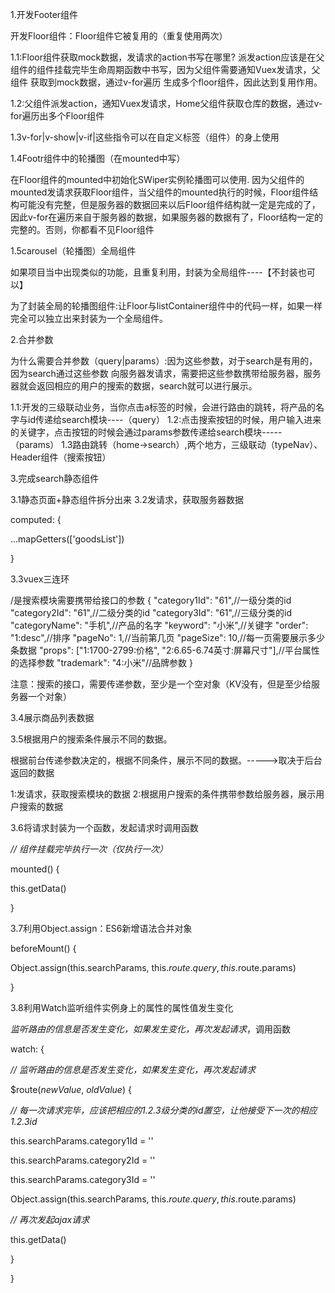 1.开发Footer组件

开发Floor组件：Floor组件它被复用的（重复使用两次）

1.1:Floor组件获取mock数据，发请求的action书写在哪里?
派发action应该是在父组件的组件挂载完毕生命周期函数中书写，因为父组件需要通知Vuex发请求，父组件
获取到mock数据，通过v-for遍历 生成多个floor组件，因此达到复用作用。

1.2:父组件派发action，通知Vuex发请求，Home父组件获取仓库的数据，通过v-for遍历出多个Floor组件

1.3v-for|v-show|v-if|这些指令可以在自定义标签（组件）的身上使用

1.4Footr组件中的轮播图（在mounted中写）

 在Floor组件的mounted中初始化SWiper实例轮播图可以使用.
      因为父组件的mounted发请求获取Floor组件，当父组件的mounted执行的时候，Floor组件结构可能没有完整，但是服务器的数据回来以后Floor组件结构就一定是完成的了，因此v-for在遍历来自于服务器的数据，如果服务器的数据有了，Floor结构一定的完整的。否则，你都看不见Floor组件

1.5carousel（轮播图）全局组件

如果项目当中出现类似的功能，且重复利用，封装为全局组件----【不封装也可以】

为了封装全局的轮播图组件:让Floor与listContainer组件中的代码一样，如果一样完全可以独立出来封装为一个全局组件。

2.合并参数

为什么需要合并参数（query|params）:因为这些参数，对于search是有用的，因为search通过这些参数
向服务器发请求，需要把这些参数携带给服务器，服务器就会返回相应的用户的搜索的数据，search就可以进行展示。

1.1:开发的三级联动业务，当你点击a标签的时候，会进行路由的跳转，将产品的名字与id传递给search模块----（query）
1.2:点击搜索按钮的时候，用户输入进来的关键字，点击按钮的时候会通过params参数传递给search模块-----（params）
1.3路由跳转（home->search）,两个地方，三级联动（typeNav）、Header组件（搜索按钮）

3.完成search静态组件

3.1静态页面+静态组件拆分出来
3.2发请求，获取服务器数据

 computed: {

  ...mapGetters(['goodsList'])

 }

3.3vuex三连环

/是搜索模块需要携带给接口的参数
{
  "category1Id": "61",//一级分类的id
  "category2Id": "61",//二级分类的id
  "category3Id": "61",//三级分类的id
  "categoryName": "手机",//产品的名字
  "keyword": "小米",//关键字
  "order": "1:desc",//排序
  "pageNo": 1,//当前第几页
  "pageSize": 10,//每一页需要展示多少条数据
  "props": ["1:1700-2799:价格", "2:6.65-6.74英寸:屏幕尺寸"],//平台属性的选择参数
  "trademark": "4:小米"//品牌参数
}

注意：搜索的接口，需要传递参数，至少是一个空对象（KV没有，但是至少给服务器一个对象）

3.4展示商品列表数据

3.5根据用户的搜索条件展示不同的数据。

根据前台传递参数决定的，根据不同条件，展示不同的数据。----->取决于后台返回的数据

1:发请求，获取搜索模块的数据
2:根据用户搜索的条件携带参数给服务器，展示用户搜索的数据

3.6将请求封装为一个函数，发起请求时调用函数

*// 组件挂载完毕执行一次（仅执行一次）*

 mounted() {

  this.getData()

 }

3.7利用Object.assign：ES6新增语法合并对象

 beforeMount() {

  Object.assign(this.searchParams, this.$route.query, this.$route.params)

 }

3.8利用Watch监听组件实例身上的属性的属性值发生变化

 *监听路由的信息是否发生变化，如果发生变化，再次发起请求*，调用函数

 watch: {

  *// 监听路由的信息是否发生变化，如果发生变化，再次发起请求*

  $route(*newValue*, *oldValue*) {

   *// 每一次请求完毕，应该把相应的1.2.3级分类的id置空，让他接受下一次的相应1.2.3id*

   this.searchParams.category1Id = ''

   this.searchParams.category2Id = ''

   this.searchParams.category3Id = ''

   Object.assign(this.searchParams, this.$route.query, this.$route.params)

   *// 再次发起ajax请求*

   this.getData()

  }

 }